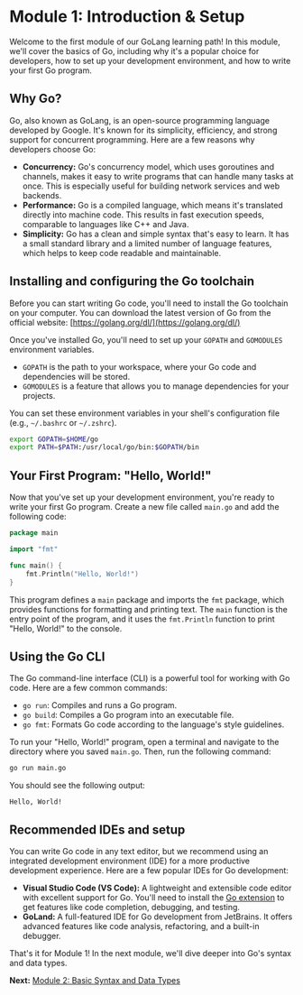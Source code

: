 # Module 1: Introduction & Setup

Welcome to the first module of our GoLang learning path! In this module, we'll cover the basics of Go, including why it's a popular choice for developers, how to set up your development environment, and how to write your first Go program.

## Why Go?

Go, also known as GoLang, is an open-source programming language developed by Google. It's known for its simplicity, efficiency, and strong support for concurrent programming. Here are a few reasons why developers choose Go:

*   **Concurrency:** Go's concurrency model, which uses goroutines and channels, makes it easy to write programs that can handle many tasks at once. This is especially useful for building network services and web backends.
*   **Performance:** Go is a compiled language, which means it's translated directly into machine code. This results in fast execution speeds, comparable to languages like C++ and Java.
*   **Simplicity:** Go has a clean and simple syntax that's easy to learn. It has a small standard library and a limited number of language features, which helps to keep code readable and maintainable.

## Installing and configuring the Go toolchain

Before you can start writing Go code, you'll need to install the Go toolchain on your computer. You can download the latest version of Go from the official website: [https://golang.org/dl/](https://golang.org/dl/)

Once you've installed Go, you'll need to set up your `GOPATH` and `GOMODULES` environment variables.

*   `GOPATH` is the path to your workspace, where your Go code and dependencies will be stored.
*   `GOMODULES` is a feature that allows you to manage dependencies for your projects.

You can set these environment variables in your shell's configuration file (e.g., `~/.bashrc` or `~/.zshrc`).

```bash
export GOPATH=$HOME/go
export PATH=$PATH:/usr/local/go/bin:$GOPATH/bin
```

## Your First Program: "Hello, World!"

Now that you've set up your development environment, you're ready to write your first Go program. Create a new file called `main.go` and add the following code:

```go
package main

import "fmt"

func main() {
    fmt.Println("Hello, World!")
}
```

This program defines a `main` package and imports the `fmt` package, which provides functions for formatting and printing text. The `main` function is the entry point of the program, and it uses the `fmt.Println` function to print "Hello, World!" to the console.

## Using the Go CLI

The Go command-line interface (CLI) is a powerful tool for working with Go code. Here are a few common commands:

*   `go run`: Compiles and runs a Go program.
*   `go build`: Compiles a Go program into an executable file.
*   `go fmt`: Formats Go code according to the language's style guidelines.

To run your "Hello, World!" program, open a terminal and navigate to the directory where you saved `main.go`. Then, run the following command:

```bash
go run main.go
```

You should see the following output:

```
Hello, World!
```

## Recommended IDEs and setup

You can write Go code in any text editor, but we recommend using an integrated development environment (IDE) for a more productive development experience. Here are a few popular IDEs for Go development:

*   **Visual Studio Code (VS Code):** A lightweight and extensible code editor with excellent support for Go. You'll need to install the [Go extension](https://marketplace.visualstudio.com/items?itemName=golang.Go) to get features like code completion, debugging, and testing.
*   **GoLand:** A full-featured IDE for Go development from JetBrains. It offers advanced features like code analysis, refactoring, and a built-in debugger.

That's it for Module 1! In the next module, we'll dive deeper into Go's syntax and data types.

**Next:** [Module 2: Basic Syntax and Data Types](../2/README.md)
